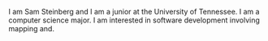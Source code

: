 I am Sam Steinberg and I am a junior at the University of Tennessee. I am a computer science major. I am interested in software development involving mapping and.
